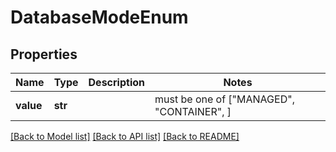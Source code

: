 # DatabaseModeEnum


## Properties
Name | Type | Description | Notes
------------ | ------------- | ------------- | -------------
**value** | **str** |  |  must be one of ["MANAGED", "CONTAINER", ]

[[Back to Model list]](../README.md#documentation-for-models) [[Back to API list]](../README.md#documentation-for-api-endpoints) [[Back to README]](../README.md)


